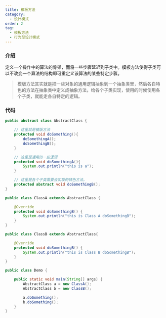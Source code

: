 ```yaml
---
title: 模板方法
category:
  - 设计模式
order: 2
tag:
  - 模板方法
  - 行为型设计模式
---
```


### 介绍
定义一个操作中的算法的骨架，而将一些步骤延迟到子类中。模板方法使得子类可以不改变一个算法的结构即可重定义该算法的某些特定步骤。
>模版方法其实就是把一些对象的通用逻辑抽象到一个抽象类里，然后各自特色的方法在抽象类中定义成抽象方法，给各个子类实现，使用的时候使用各个子类，就能走各自特定的逻辑。

### 代码
```java
public abstract class AbstractClass {

    // 这里就是模版方法
    protected void doSomething(){
        doSomethingA();
        doSomethingB();
    }

    // 这里是通用的一些逻辑
    protected void doSomethingA(){
        System.out.println("this is a");
    }

    // 这里是各个子类需要去实现的特色方法。
    protected abstract void doSomethingB();
}

public class ClassA extends AbstractClass {

    @Override
    protected void doSomethingB() {
        System.out.println("this is Class A doSomethingB");
    }
}

public class ClassB extends AbstractClass{

    @Override
    protected void doSomethingB() {
        System.out.println("this is Class B doSomethingB");
    }
}

public class Demo {

    public static void main(String[] args) {
        AbstractClass a = new ClassA();
        AbstractClass b = new ClassB();

        a.doSomething();
        b.doSomething();
    }
}
```